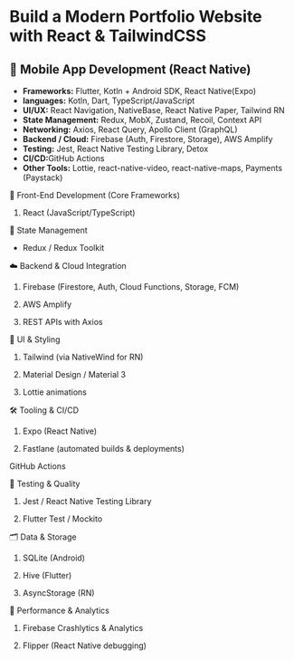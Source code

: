 # Build a Modern Portfolio Website with React & TailwindCSS

<div>
  <h2>📱 Mobile App Development (React Native)</h2>
  <ul>
    <li><b>Frameworks:</b> Flutter, Kotln + Android SDK, React Native(Expo)</li>
    <li><b>languages:</b> Kotln, Dart, TypeScript/JavaScript</li>
    <li><b>UI/UX:</b> React Navigation, NativeBase, React Native Paper, Tailwind RN</li>
    <li><b>State Management:</b> Redux, MobX, Zustand, Recoil, Context API</li>
    <li><b>Networking:</b> Axios, React Query, Apollo Client (GraphQL)</li>
    <li><b>Backend / Cloud:</b> Firebase (Auth, Firestore, Storage), AWS Amplify</li>
    <li><b>Testing:</b> Jest, React Native Testing Library, Detox</li>
    <li><b>CI/CD:</b>GitHub Actions</li>
    <li><b>Other Tools:</b> Lottie, react-native-video, react-native-maps, Payments (Paystack)</li>
  </ul>
</div>


📱 Front-End Development (Core Frameworks)

1) React (JavaScript/TypeScript)

🔧 State Management

* Redux / Redux Toolkit


☁️ Backend & Cloud Integration

1) Firebase (Firestore, Auth, Cloud Functions, Storage, FCM)

2) AWS Amplify


3) REST APIs with Axios

🎨 UI & Styling

1) Tailwind (via NativeWind for RN)

2) Material Design / Material 3

3) Lottie animations

🛠️ Tooling & CI/CD

1) Expo (React Native)

2) Fastlane (automated builds & deployments)


GitHub Actions

🧪 Testing & Quality

1) Jest / React Native Testing Library

2) Flutter Test / Mockito


🗂️ Data & Storage

1) SQLite (Android)

2) Hive (Flutter)

3) AsyncStorage (RN)


🚀 Performance & Analytics

1) Firebase Crashlytics & Analytics

2) Flipper (React Native debugging)
